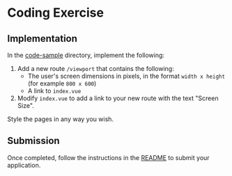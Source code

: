 # Coding Exercise

## Implementation

In the [code-sample](code-sample/) directory, implement the following:

1. Add a new route `/viewport` that contains the following:
    - The user's screen dimensions in pixels, in the format `width x height` (for
example `800 x 600`)
    - A link to `index.vue`
2. Modify `index.vue` to add a link to your new route with the text
"Screen Size".

Style the pages in any way you wish.

## Submission

Once completed, follow the instructions in the
[README](README.md#submit-your-application) to submit your application.
